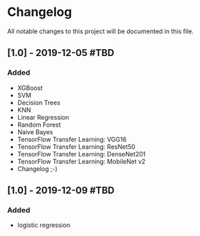 # Changelog

All notable changes to this project will be documented in this file.

## [1.0] - 2019-12-05 #TBD

### Added
- XGBoost
- SVM
- Decision Trees
- KNN
- Linear Regression
- Random Forest
- Naive Bayes
- TensorFlow Transfer Learning: VGG16
- TensorFlow Transfer Learning: ResNet50
- TensorFlow Transfer Learning: DenseNet201
- TensorFlow Transfer Learning: MobileNet v2
- Changelog ;-)

## [1.0] - 2019-12-09 #TBD

### Added
- logistic regression

